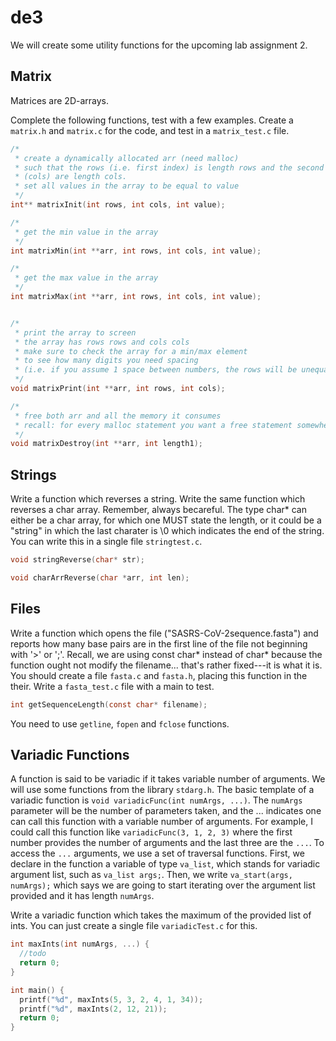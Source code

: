 # de3

We will create some utility functions for the upcoming lab assignment 2.


## Matrix
Matrices are 2D-arrays. 

Complete the following functions, test with a few examples. Create a `matrix.h` and `matrix.c` for the code, and test in a `matrix_test.c` file. 
```c
/*
 * create a dynamically allocated arr (need malloc)
 * such that the rows (i.e. first index) is length rows and the second index
 * (cols) are length cols. 
 * set all values in the array to be equal to value
 */
int** matrixInit(int rows, int cols, int value);

/*
 * get the min value in the array
 */
int matrixMin(int **arr, int rows, int cols, int value);

/*
 * get the max value in the array
 */
int matrixMax(int **arr, int rows, int cols, int value);


/*
 * print the array to screen
 * the array has rows rows and cols cols
 * make sure to check the array for a min/max element
 * to see how many digits you need spacing 
 * (i.e. if you assume 1 space between numbers, the rows will be unequal width and it won't look good)
 */
void matrixPrint(int **arr, int rows, int cols);

/*
 * free both arr and all the memory it consumes
 * recall: for every malloc statement you want a free statement somewhere!
 */
void matrixDestroy(int **arr, int length1);

```

## Strings

Write a function which reverses a string. Write the same function which reverses a char array. Remember, always becareful. The type char* can either be a char array, for which one MUST state the length, or it could be a "string" in which the last charater is \0 which indicates the end of the string. You can write this in a single file `stringtest.c`. 
```c
void stringReverse(char* str);

void charArrReverse(char *arr, int len);
```


## Files
Write a function which opens the file ("SASRS-CoV-2sequence.fasta") and reports how many base pairs are in the first line of the file not beginning with '>' or ';'. Recall, we are using const char* instead of char* because the function ought not modify the filename... that's rather fixed---it is what it is. You should create a file `fasta.c` and `fasta.h`, placing this function in the their. Write a `fasta_test.c` file with a main to test.
```c
int getSequenceLength(const char* filename);
```

You need to use `getline`, `fopen` and `fclose` functions.


## Variadic Functions
A function is said to be variadic if it takes variable number of arguments. We will use some functions from the library `stdarg.h`.
The basic template of a variadic function is `void variadicFunc(int numArgs, ...)`. The `numArgs` parameter will be the number of parameters taken, and the ... indicates one can call this function with a variable number of arguments. For example, I could call this function like `variadicFunc(3, 1, 2, 3)` where the first number provides the number of arguments and the last three are the `...`. To access the `...` arguments, we use a set of traversal functions. 
First, we declare in the function a variable of type `va_list`, which stands for variadic argument list, such as `va_list args;`. Then, we write `va_start(args, numArgs);` which says we are going to start iterating over the argument list provided and it has length `numArgs`. 


Write a variadic function which takes the maximum of the provided list of ints. You can just create a single file `variadicTest.c` for this.
```c
int maxInts(int numArgs, ...) {
  //todo
  return 0;
}

int main() {
  printf("%d", maxInts(5, 3, 2, 4, 1, 34));
  printf("%d", maxInts(2, 12, 21));
  return 0;
}
```

